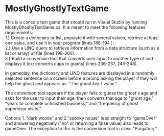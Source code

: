 # MostlyGhostlyTextGame
This is a console text game that should run in Visual Studio by running MostlyGhostlyTextGame.cs. It is meant to meet the following features requirements:<br>
1.) Create a dictionary or list, populate it with several values, retrieve at least one value, and use it in your program (lines 188-194 ).<br>
2.) Use a LINQ query to retrieve information from a data structure (such as a list or array) or file (lines 198-200).<br>
3.) Build a conversion tool that converts user input to another type of and displays it (ex: converts cups to grams) (lines 236-237, 245-248).<br>

In gameplay, the dictionary and LINQ features are displayed in a randomly selected sentence on a screen before a promp asking the player if they will help the ghost and appears as: "The ghost _key_ / _value_."

The conversion tool appears if the player fails to guess the ghost's age and asks for the user to input their age, then converts that age to "ghost age," "years to complete unfinished business," and "frequency of ghost supervisor visits."

Options 1. "dark woods" and 2."spooky house" lead straight to "gameOver" and answering negatively ("no" or returning a false value) also leads to gameOver. The exception to this is the conversion tool in class "Purgatory."


